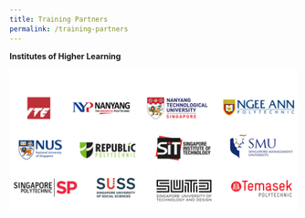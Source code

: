 ```yaml
---
title: Training Partners
permalink: /training-partners
---
```

**Institutes of Higher Learning**

![Alt text for image on Isomer site](/images/AICAC.png)


